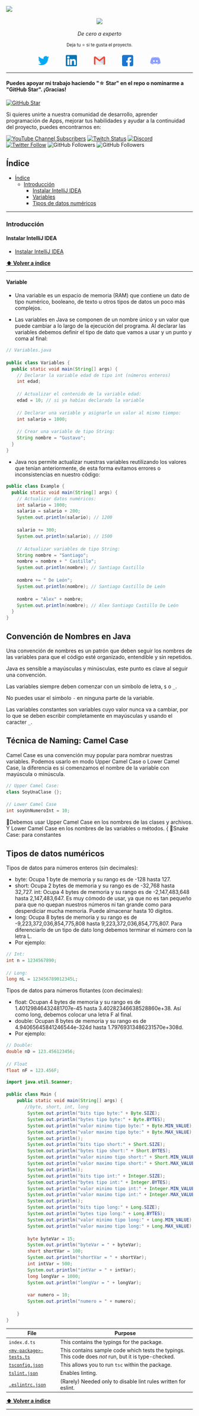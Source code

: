 ![](https://github.com/elmergustavo/Curso-java-youtube/blob/master/assets/portada.png)
<div align='center'>
  <img height="100" src="https://www.vectorlogo.zone/logos/java/java-icon.svg">

  <i>De cero a experto</i>

  <sup>Deja tu :star: si te gusta el proyecto.</sup>
  <div align='center' style="display: flex; flex-wrap: wrap; justify-content: center; align-items: flex-start; column-gap: 20px;">
  <a margin='0 0.8rem' style="margin: 0 0.8rem; outline: none;" href="https://twitter.com/elmergustavo79" target="_blank"><img src="./assets/social-media/twitter.svg" alt="lolesuncrak" width="30"  /></a>
  <a margin='0 0.8rem' style="margin: 0 0.8rem; outline: none;" href="https://www.linkedin.com/in/elmer-gustavo-p%C3%BA-769b60201/" target="blank"><img src="./assets/social-media/linkedin.svg" alt="Elmer Gustavo Pú" width="30" /></a>
  <a margin='0 0.8rem' style="margin: 0 0.8rem; outline: none;" href='mailto:elmergustavo79@gmail.com' target='_blank'><img src="./assets/social-media/gmail.svg" width="30" alt="Elmer Gustavo Pú" /></a>
  <a margin='0 0.8rem' style="margin: 0 0.8rem; outline: none;" href='https://www.facebook.com/elmer.gustavo.79/' target='_blank'><img src='./assets/social-media/facebook.svg' alt='Elmer Gustavo Pú' width='30'/></a>
  <a margin='0 0.8rem' style="margin: 0 0.8rem; outline: none;" href="https://discord.gg/4FtdXrVzeS" target="_blank" ><img src="./assets/social-media/discord.svg" alt="discord" width='30'></a>
</div>
</div>


---

#### Puedes apoyar mi trabajo haciendo "☆ Star" en el repo o nominarme a "GitHub Star". ¡Gracias!

[![GitHub Star](https://img.shields.io/badge/GitHub-Nominar_a_star-yellow?style=for-the-badge&logo=github&logoColor=white&labelColor=101010)](https://stars.github.com/nominate/)

Si quieres unirte a nuestra comunidad de desarrollo, aprender programación de Apps, mejorar tus habilidades y ayudar a la continuidad del proyecto, puedes encontrarnos en:

[![YouTube Channel Subscribers](https://img.shields.io/youtube/channel/subscribers/UCzoC8FXE62AInx6V4bxrxBQ?style=social)](https://youtube.com/@tavcode?sub_confirmation=1)
[![Twitch Status](https://img.shields.io/twitch/status/mouredev?style=social)](https://twitch.com/gustavo_dev_)
[![Discord](https://img.shields.io/discord/750600400717086812?style=social&label=Discord&logo=discord)](https://discord.gg/2Qnhu8cQaD)
[![Twitter Follow](https://img.shields.io/twitter/follow/gustavo_dev_?style=social)](https://twitter.com/gustavo_dev_)
![GitHub Followers](https://img.shields.io/github/followers/elmergustavo?style=social)
![GitHub Followers](https://img.shields.io/github/stars/elmergustavo?style=social)

## Índice

- [Índice](#índice)
  - [Introducción](#Introducción)
    - [Instalar IntelliJ IDEA](#Instalar-IntelliJ-IDEA)
    - [Variables](#variable)
    - [Tipos de datos numéricos](#)
    

---

### Introducción

#### Instalar IntelliJ IDEA

- [Instalar IntelliJ IDEA](https://www.youtube.com/watch?v=aoW2gsmYBHQ&t=10s)

**[⬆ Volver a índice](#índice)**

---

#### Variable

- Una variable es un espacio de memoria (RAM) que contiene un dato de tipo numérico, booleano, de texto u otros tipos de datos un poco más complejos.

- Las variables en Java se componen de un nombre único y un valor que puede cambiar a lo largo de la ejecución del programa. Al declarar las variables debemos definir el tipo de dato que vamos a usar y un punto y coma al final:

```java
// Variables.java

public class Variables {
  public static void main(String[] args) {
    // Declarar la variable edad de tipo int (números enteros)
    int edad;

    // Actualizar el contenido de la variable edad:
    edad = 10; // si ya habías declarado la variable

    // Declarar una variable y asignarle un valor al mismo tiempo:
    int salario = 1000;

    // Crear una variable de tipo String:
    String nombre = "Gustavo";
  }
}
```

- Java nos permite actualizar nuestras variables reutilizando los valores que tenían anteriormente, de esta forma evitamos errores o inconsistencias en nuestro código:

```java
public class Example {
  public static void main(String[] args) {
    // Actualizar datos numéricos:
    int salario = 1000;
    salario = salario + 200;
    System.out.println(salario); // 1200

    salario += 300;
    System.out.println(salario); // 1500

    // Actualizar variables de tipo String:
    String nombre = "Santiago";
    nombre = nombre + " Castillo";
    System.out.println(nombre); // Santiago Castillo

    nombre += " De León";
    System.out.println(nombre); // Santiago Castillo De León

    nombre = "Alex" + nombre;
    System.out.println(nombre); // Alex Santiago Castillo De León
  }
}

```

## Convención de Nombres en Java
Una convención de nombres es un patrón que deben seguir los nombres de las variables para que el código esté organizado, entendible y sin repetidos.

Java es sensible a mayúsculas y minúsculas, este punto es clave al seguir una convención.

Las variables siempre deben comenzar con un simbolo de letra, `$` o `_`.

No puedes usar el simbolo `-` en ninguna parte de la variable.

Las variables constantes son variables cuyo valor nunca va a cambiar, por lo que se deben escribir completamente en mayúsculas y usando el caracter `_`.

## Técnica de Naming: Camel Case

Camel Case es una convención muy popular para nombrar nuestras variables. Podemos usarlo en modo Upper Camel Case o Lower Camel Case, la diferencia es si comenzamos el nombre de la variable con mayúscula o minúscula.

```java
// Upper Camel Case:
class SoyUnaClase {};

// Lower Camel Case
int soyUnNumeroInt = 10;
```

🐫Debemos usar Upper Camel Case en los nombres de las clases y archivos. Y Lower Camel Case en los nombres de las variables o métodos. {
🐍Snake Case: para constantes

## Tipos de datos numéricos

Tipos de datos para números enteros (sin decimales):

* byte: Ocupa 1 byte de memoria y su rango es de -128 hasta 127.
* short: Ocupa 2 bytes de memoria y su rango es de -32,768 hasta 32,727.
int: Ocupa 4 bytes de memoria y su rango es de -2,147,483,648 hasta 2,147,483,647. Es muy cómodo de usar, ya que no es tan pequeño para que no quepan nuestros números ni tan grande como para desperdiciar mucha memoria. Puede almacenar hasta 10 dígitos.
* long: Ocupa 8 bytes de memoria y su rango es de -9,223,372,036,854,775,808 hasta 9,223,372,036,854,775,807. Para diferenciarlo de un tipo de dato long debemos terminar el número con la letra L.
* Por ejemplo:
```java
// Int:
int n = 1234567890;

// Long:
long nL = 123456789012345L;
```

Tipos de datos para números flotantes (con decimales):

* float: Ocupan 4 bytes de memoria y su rango es de 1.40129846432481707e-45 hasta 3.40282346638528860e+38. Así como long, debemos colocar una letra F al final.
* double: Ocupan 8 bytes de memoria y su rango es de 4.94065645841246544e-324d hasta 1.79769313486231570e+308d.
* Por ejemplo:

```java
// Double:
double nD = 123.456123456;

// Float
float nF = 123.456F;
```


```java
import java.util.Scanner;

public class Main {
    public static void main(String[] args) {
       //byte, short, int, long
        System.out.println("bits tipo byte:" + Byte.SIZE);
        System.out.println("bytes tipo byte:" + Byte.BYTES);
        System.out.println("valor minimo tipo byte:" + Byte.MIN_VALUE);
        System.out.println("valor maximo tipo byte:" + Byte.MAX_VALUE);
        System.out.println();
        System.out.println("bits tipo short:" + Short.SIZE);
        System.out.println("bytes tipo short:" + Short.BYTES);
        System.out.println("valor minimo tipo short:" + Short.MIN_VALUE);
        System.out.println("valor maximo tipo short:" + Short.MAX_VALUE);
        System.out.println();
        System.out.println("bits tipo int:" + Integer.SIZE);
        System.out.println("bytes tipo int:" + Integer.BYTES);
        System.out.println("valor minimo tipo int:" + Integer.MIN_VALUE);
        System.out.println("valor maximo tipo int:" + Integer.MAX_VALUE);
        System.out.println();
        System.out.println("bits tipo long:" + Long.SIZE);
        System.out.println("bytes tipo long:" + Long.BYTES);
        System.out.println("valor minimo tipo long:" + Long.MIN_VALUE);
        System.out.println("valor maximo tipo long:" + Long.MAX_VALUE);

        byte byteVar = 15;
        System.out.println("byteVar = " + byteVar);
        short shortVar = 100;
        System.out.println("shortVar = " + shortVar);
        int intVar = 500;
        System.out.println("intVar = " + intVar);
        long longVar = 1000;
        System.out.println("longVar = " + longVar);

        var numero = 10;
        System.out.println("numero = " + numero);

    }
}

```


| File          | Purpose |
| ------------- | ------- |
| `index.d.ts`  | This contains the typings for the package. |
| [`<my-package>-tests.ts`](#my-package-teststs)  | This contains sample code which tests the typings. This code does *not* run, but it is type-checked. |
| [`tsconfig.json`](#tsconfigjson) | This allows you to run `tsc` within the package. |
| [`tslint.json`](#linter-tslintjson)   | Enables linting. |
| [`.eslintrc.json`](#linter-eslintrcjson)   | (Rarely) Needed only to disable lint rules written for eslint. |

**[⬆ Volver a índice](#índice)**

---

